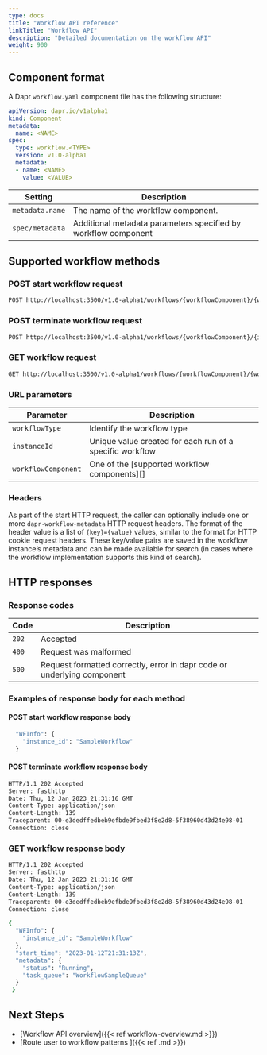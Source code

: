 ```yaml
---
type: docs
title: "Workflow API reference"
linkTitle: "Workflow API"
description: "Detailed documentation on the workflow API"
weight: 900
---
```

## Component format

A Dapr `workflow.yaml` component file has the following structure:
```yaml
apiVersion: dapr.io/v1alpha1
kind: Component
metadata:
  name: <NAME>
spec:
  type: workflow.<TYPE>
  version: v1.0-alpha1
  metadata:
  - name: <NAME>
    value: <VALUE>
 ```
| Setting | Description |
| ------- | ----------- |
| `metadata.name` | The name of the workflow component. |
| `spec/metadata` | Additional metadata parameters specified by workflow component |



## Supported workflow methods

### POST start workflow request
```bash
POST http://localhost:3500/v1.0-alpha1/workflows/{workflowComponent}/{workflowType}/{instanceId}/start
```
### POST terminate workflow request
```bash
POST http://localhost:3500/v1.0-alpha1/workflows/{workflowComponent}/{instanceId}/terminate
```
### GET workflow request
```bash
GET http://localhost:3500/v1.0-alpha1/workflows/{workflowComponent}/{workflowType}/{instanceId}
```

### URL parameters

Parameter | Description
--------- | -----------
`workflowType` | Identify the workflow type
`instanceId` | Unique value created for each run of a specific workflow
`workflowComponent` | One of the [supported workflow components][]


### Headers

As part of the start HTTP request, the caller can optionally include one or more `dapr-workflow-metadata` HTTP request headers. The format of the header value is a list of `{key}={value}` values, similar to the format for HTTP cookie request headers. These key/value pairs are saved in the workflow instance’s metadata and can be made available for search (in cases where the workflow implementation supports this kind of search).


## HTTP responses

### Response codes 

Code | Description
---- | -----------
`202`  | Accepted
`400`  | Request was malformed
`500`  | Request formatted correctly, error in dapr code or underlying component

### Examples of response body for each method

#### POST start workflow response body

```bash
  "WFInfo": {
    "instance_id": "SampleWorkflow"
  }
```


#### POST terminate workflow response body

```bash
HTTP/1.1 202 Accepted
Server: fasthttp
Date: Thu, 12 Jan 2023 21:31:16 GMT
Content-Type: application/json
Content-Length: 139
Traceparent: 00-e3dedffedbeb9efbde9fbed3f8e2d8-5f38960d43d24e98-01
Connection: close 
```


### GET workflow response body

```bash
HTTP/1.1 202 Accepted
Server: fasthttp
Date: Thu, 12 Jan 2023 21:31:16 GMT
Content-Type: application/json
Content-Length: 139
Traceparent: 00-e3dedffedbeb9efbde9fbed3f8e2d8-5f38960d43d24e98-01
Connection: close 

{
  "WFInfo": {
    "instance_id": "SampleWorkflow"
  },
  "start_time": "2023-01-12T21:31:13Z",
  "metadata": {
    "status": "Running",
    "task_queue": "WorkflowSampleQueue"
  }
 }
```


## Next Steps

- [Workflow API overview]({{< ref workflow-overview.md >}})
- [Route user to workflow patterns ]({{< ref .md >}})
